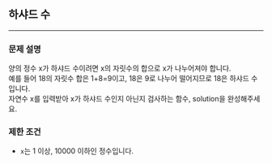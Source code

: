 ## 하샤드 수

---

### 문제 설명

양의 정수 x가 하샤드 수이려면 x의 자릿수의 합으로 x가 나누어져야 합니다. <br>
예를 들어 18의 자릿수 합은 1+8=9이고, 18은 9로 나누어 떨어지므로 18은 하샤드 수입니다. <br>
자연수 x를 입력받아 x가 하샤드 수인지 아닌지 검사하는 함수, solution을 완성해주세요. <br>

### 제한 조건

- ```x```는 1 이상, 10000 이하인 정수입니다. <br>
